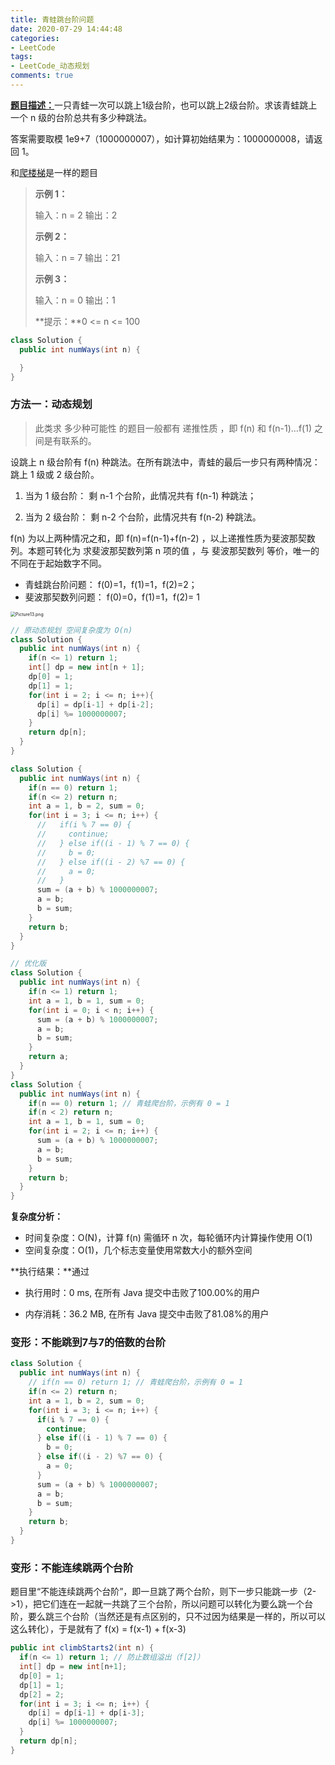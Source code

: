 ```yaml
---
title: 青蛙跳台阶问题
date: 2020-07-29 14:44:48
categories:
- LeetCode
tags:
- LeetCode_动态规划
comments: true
---
```


[**题目描述：**](https://leetcode-cn.com/problems/qing-wa-tiao-tai-jie-wen-ti-lcof/)一只青蛙一次可以跳上1级台阶，也可以跳上2级台阶。求该青蛙跳上一个 n 级的台阶总共有多少种跳法。

答案需要取模 1e9+7（1000000007），如计算初始结果为：1000000008，请返回 1。

和[爬楼梯](https://leetcode-cn.com/problems/climbing-stairs/)是一样的题目

> **示例 1：**
>
> 输入：n = 2
> 输出：2
>
> **示例 2：**
>
> 输入：n = 7
> 输出：21
>
> **示例 3：**
>
> 输入：n = 0
> 输出：1
>
> **提示：**0 <= n <= 100


```java
class Solution {
  public int numWays(int n) {

  }
}
```

<!-- more -->

### 方法一：动态规划

> 此类求 多少种可能性 的题目一般都有 递推性质 ，即 f(n) 和 f(n-1)…f(1) 之间是有联系的。

设跳上 n 级台阶有 f(n) 种跳法。在所有跳法中，青蛙的最后一步只有两种情况： 跳上 1 级或 2 级台阶。

1. 当为 1 级台阶： 剩 n-1 个台阶，此情况共有 f(n-1) 种跳法；

2. 当为 2 级台阶： 剩 n-2 个台阶，此情况共有 f(n-2) 种跳法。


f(n) 为以上两种情况之和，即 f(n)=f(n-1)+f(n-2) ，以上递推性质为斐波那契数列。本题可转化为 求斐波那契数列第 n 项的值 ，与 斐波那契数列 等价，唯一的不同在于起始数字不同。
- 青蛙跳台阶问题： f(0)=1，f(1)=1，f(2)=2；
- 斐波那契数列问题： f(0)=0，f(1)=1，f(2)= 1

<img src="https://pic.leetcode-cn.com/108249e4d62d429f9cd6cab5bbd6afca581ee61c7d762a4c8ea0c62e08e10762-Picture13.png" alt="Picture13.png" style="zoom: 50%;" />

```java
// 原动态规划 空间复杂度为 O(n)
class Solution {
  public int numWays(int n) {
    if(n <= 1) return 1;
    int[] dp = new int[n + 1];
    dp[0] = 1;
    dp[1] = 1;
    for(int i = 2; i <= n; i++){
      dp[i] = dp[i-1] + dp[i-2];
      dp[i] %= 1000000007;
    }
    return dp[n];
  }
}

class Solution {
  public int numWays(int n) {
    if(n == 0) return 1;
    if(n <= 2) return n;
    int a = 1, b = 2, sum = 0;
    for(int i = 3; i <= n; i++) {
      //   if(i % 7 == 0) {
      //     continue;
      //   } else if((i - 1) % 7 == 0) {
      //     b = 0;
      //   } else if((i - 2) %7 == 0) {
      //     a = 0;
      //   }
      sum = (a + b) % 1000000007;
      a = b;
      b = sum;
    }
    return b;
  }
}

// 优化版
class Solution {
  public int numWays(int n) {
    if(n <= 1) return 1;
    int a = 1, b = 1, sum = 0;
    for(int i = 0; i < n; i++) {
      sum = (a + b) % 1000000007;
      a = b;
      b = sum;
    }
    return a;
  }
}
class Solution {
  public int numWays(int n) {
    if(n == 0) return 1; // 青蛙爬台阶，示例有 0 = 1
    if(n < 2) return n;
    int a = 1, b = 1, sum = 0;
    for(int i = 2; i <= n; i++) {
      sum = (a + b) % 1000000007;
      a = b;
      b = sum;
    }
    return b;
  }
}
```

**复杂度分析：**

- 时间复杂度：O(N)，计算 f(n) 需循环 n 次，每轮循环内计算操作使用 O(1)
- 空间复杂度：O(1)，几个标志变量使用常数大小的额外空间

**执行结果：**通过

- 执行用时：0 ms, 在所有 Java 提交中击败了100.00%的用户

- 内存消耗：36.2 MB, 在所有 Java 提交中击败了81.08%的用户



### 变形：不能跳到7与7的倍数的台阶

```java
class Solution {
  public int numWays(int n) {
    // if(n == 0) return 1; // 青蛙爬台阶，示例有 0 = 1
    if(n <= 2) return n;
    int a = 1, b = 2, sum = 0;
    for(int i = 3; i <= n; i++) {
      if(i % 7 == 0) {
        continue;
      } else if((i - 1) % 7 == 0) {
        b = 0;
      } else if((i - 2) %7 == 0) {
        a = 0;
      }
      sum = (a + b) % 1000000007;
      a = b;
      b = sum;
    }
    return b;
  }
}
```



### 变形：不能连续跳两个台阶

题目里“不能连续跳两个台阶”，即一旦跳了两个台阶，则下一步只能跳一步（2->1），把它们连在一起就一共跳了三个台阶，所以问题可以转化为要么跳一个台阶，要么跳三个台阶（当然还是有点区别的，只不过因为结果是一样的，所以可以这么转化），于是就有了 f(x) = f(x-1) + f(x-3)

```java
public int climbStarts2(int n) {
  if(n <= 1) return 1; // 防止数组溢出（f[2]）
  int[] dp = new int[n+1];
  dp[0] = 1;
  dp[1] = 1;
  dp[2] = 2;
  for(int i = 3; i <= n; i++) {
    dp[i] = dp[i-1] + dp[i-3];
    dp[i] %= 1000000007;
  }
  return dp[n];
}
```

